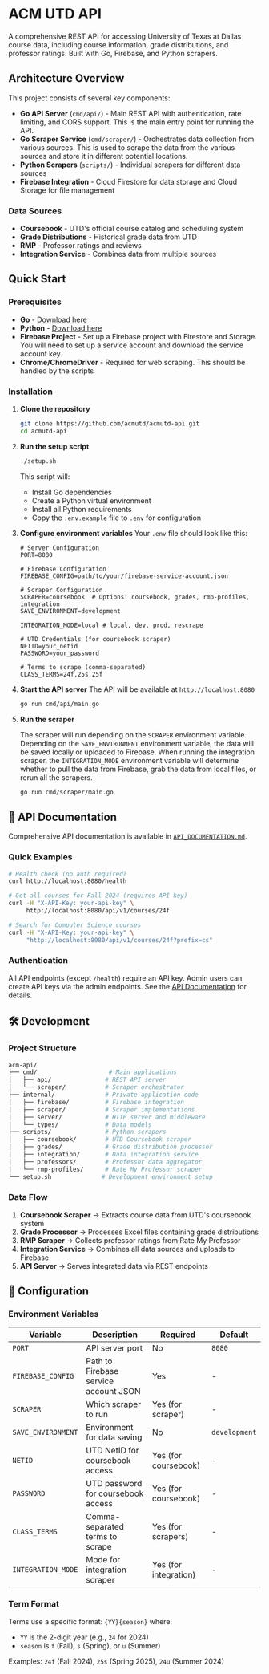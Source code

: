 # ACM UTD API

A comprehensive REST API for accessing University of Texas at Dallas course data, including course information, grade distributions, and professor ratings. Built with Go, Firebase, and Python scrapers.

## Architecture Overview

This project consists of several key components:

- **Go API Server** (`cmd/api/`) - Main REST API with authentication, rate limiting, and CORS support. This is the main entry point for running the API.
- **Go Scraper Service** (`cmd/scraper/`) - Orchestrates data collection from various sources. This is used to scrape the data from the various sources and store it in different potential locations.
- **Python Scrapers** (`scripts/`) - Individual scrapers for different data sources
- **Firebase Integration** - Cloud Firestore for data storage and Cloud Storage for file management

### Data Sources

- **Coursebook** - UTD's official course catalog and scheduling system
- **Grade Distributions** - Historical grade data from UTD
- **RMP** - Professor ratings and reviews
- **Integration Service** - Combines data from multiple sources

## Quick Start

### Prerequisites

- **Go** - [Download here](https://golang.org/dl/)
- **Python** - [Download here](https://www.python.org/downloads/)
- **Firebase Project** - Set up a Firebase project with Firestore and Storage. You will need to set up a service account and download the service account key.
- **Chrome/ChromeDriver** - Required for web scraping. This should be handled by the scripts

### Installation

1. **Clone the repository**

   ```bash
   git clone https://github.com/acmutd/acmutd-api.git
   cd acmutd-api
   ```

2. **Run the setup script**

   ```bash
   ./setup.sh
   ```

   This script will:
   - Install Go dependencies
   - Create a Python virtual environment
   - Install all Python requirements
   - Copy the `.env.example` file to `.env` for configuration

3. **Configure environment variables**
  Your `.env` file should look like this:

   ```env
   # Server Configuration
   PORT=8080

   # Firebase Configuration
   FIREBASE_CONFIG=path/to/your/firebase-service-account.json

   # Scraper Configuration
   SCRAPER=coursebook  # Options: coursebook, grades, rmp-profiles, integration
   SAVE_ENVIRONMENT=development

   INTEGRATION_MODE=local # local, dev, prod, rescrape

   # UTD Credentials (for coursebook scraper)
   NETID=your_netid
   PASSWORD=your_password

   # Terms to scrape (comma-separated)
   CLASS_TERMS=24f,25s,25f
   ```

4. **Start the API server**
The API will be available at `http://localhost:8080`

   ```bash
   go run cmd/api/main.go
   ```

5. **Run the scraper**

    The scraper will run depending on the `SCRAPER` environment variable.
    Depending on the `SAVE_ENVIRONMENT` environment variable, the data will be saved locally or uploaded to Firebase.
    When running the integration scraper, the `INTEGRATION_MODE` environment variable will determine whether to pull the data from Firebase, grab the data from local files, or rerun all the scrapers.

   ```bash
   go run cmd/scraper/main.go
   ```

## 📖 API Documentation

Comprehensive API documentation is available in [`API_DOCUMENTATION.md`](./API_DOCUMENTATION.md).

### Quick Examples

```bash
# Health check (no auth required)
curl http://localhost:8080/health

# Get all courses for Fall 2024 (requires API key)
curl -H "X-API-Key: your-api-key" \
     http://localhost:8080/api/v1/courses/24f

# Search for Computer Science courses
curl -H "X-API-Key: your-api-key" \
     "http://localhost:8080/api/v1/courses/24f?prefix=cs"
```

### Authentication

All API endpoints (except `/health`) require an API key. Admin users can create API keys via the admin endpoints. See the [API Documentation](./API_DOCUMENTATION.md) for details.

## 🛠️ Development

### Project Structure

```bash
acm-api/
├── cmd/                    # Main applications
│   ├── api/               # REST API server
│   └── scraper/           # Scraper orchestrator
├── internal/              # Private application code
│   ├── firebase/          # Firebase integration
│   ├── scraper/           # Scraper implementations
│   ├── server/            # HTTP server and middleware
│   └── types/             # Data models
├── scripts/               # Python scrapers
│   ├── coursebook/        # UTD Coursebook scraper
│   ├── grades/            # Grade distribution processor
│   ├── integration/       # Data integration service
│   ├── professors/        # Professor data aggregator
│   └── rmp-profiles/      # Rate My Professor scraper
└── setup.sh              # Development environment setup
```

### Data Flow

1. **Coursebook Scraper** → Extracts course data from UTD's coursebook system
2. **Grade Processor** → Processes Excel files containing grade distributions
3. **RMP Scraper** → Collects professor ratings from Rate My Professor
4. **Integration Service** → Combines all data sources and uploads to Firebase
5. **API Server** → Serves integrated data via REST endpoints

## 🔧 Configuration

### Environment Variables

| Variable | Description | Required | Default |
|----------|-------------|----------|---------|
| `PORT` | API server port | No | `8080` |
| `FIREBASE_CONFIG` | Path to Firebase service account JSON | Yes | - |
| `SCRAPER` | Which scraper to run | Yes (for scraper) | - |
| `SAVE_ENVIRONMENT` | Environment for data saving | No | `development` |
| `NETID` | UTD NetID for coursebook access | Yes (for coursebook) | - |
| `PASSWORD` | UTD password for coursebook access | Yes (for coursebook) | - |
| `CLASS_TERMS` | Comma-separated terms to scrape | Yes (for scrapers) | - |
| `INTEGRATION_MODE` | Mode for integration scraper | Yes (for integration) | - |

### Term Format

Terms use a specific format: `{YY}{season}` where:

- `YY` is the 2-digit year (e.g., `24` for 2024)
- `season` is `f` (Fall), `s` (Spring), or `u` (Summer)

Examples: `24f` (Fall 2024), `25s` (Spring 2025), `24u` (Summer 2024)
